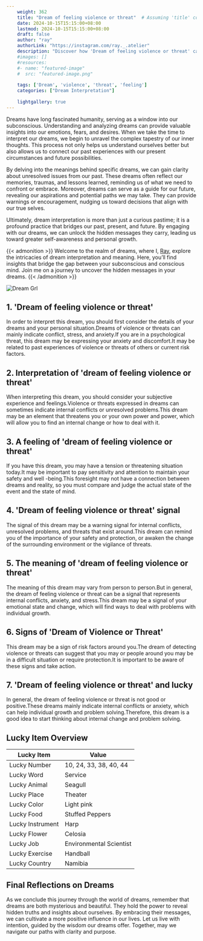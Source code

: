 ```yaml
---
    weight: 362
    title: "Dream of feeling violence or threat"  # Assuming 'title' column exists
    date: 2024-10-15T15:15:00+08:00
    lastmod: 2024-10-15T15:15:00+08:00
    draft: false
    author: "ray"
    authorLink: "https://instagram.com/ray._.atelier"
    description: "Discover how 'Dream of feeling violence or threat' can interpret your future and uncover its significant meanings in your life."
    #images: []
    #resources:
    #- name: "featured-image"
    #  src: "featured-image.png"
    
    tags: ['Dream', 'violence', 'threat', 'feeling']
    categories: ["Dream Interpretation"]
    
    lightgallery: true
---
```

    
Dreams have long fascinated humanity, serving as a window into our subconscious. Understanding and analyzing dreams can provide valuable insights into our emotions, fears, and desires. When we take the time to interpret our dreams, we begin to unravel the complex tapestry of our inner thoughts. This process not only helps us understand ourselves better but also allows us to connect our past experiences with our present circumstances and future possibilities.

By delving into the meanings behind specific dreams, we can gain clarity about unresolved issues from our past. These dreams often reflect our memories, traumas, and lessons learned, reminding us of what we need to confront or embrace. Moreover, dreams can serve as a guide for our future, revealing our aspirations and potential paths we may take. They can provide warnings or encouragement, nudging us toward decisions that align with our true selves.

Ultimately, dream interpretation is more than just a curious pastime; it is a profound practice that bridges our past, present, and future. By engaging with our dreams, we can unlock the hidden messages they carry, leading us toward greater self-awareness and personal growth.

{{< admonition >}}
Welcome to the realm of dreams, where I, [Ray](https://instagram.com/ray._.atelier), explore the intricacies of dream interpretation and meaning. Here, you’ll find insights that bridge the gap between your subconscious and conscious mind. Join me on a journey to uncover the hidden messages in your dreams.
{{< /admonition >}}

![Dream Grl](https://cdn.pixabay.com/photo/2017/11/02/03/35/gothic-2910057_1280.jpg "Dream Grl")

## 1. 'Dream of feeling violence or threat'
In order to interpret this dream, you should first consider the details of your dreams and your personal situation.Dreams of violence or threats can mainly indicate conflict, stress, and anxiety.If you are in a psychological threat, this dream may be expressing your anxiety and discomfort.It may be related to past experiences of violence or threats of others or current risk factors.

## 2. Interpretation of 'dream of feeling violence or threat'
When interpreting this dream, you should consider your subjective experience and feelings.Violence or threats expressed in dreams can sometimes indicate internal conflicts or unresolved problems.This dream may be an element that threatens you or your own power and power, which will allow you to find an internal change or how to deal with it.

## 3. A feeling of 'dream of feeling violence or threat'
If you have this dream, you may have a tension or threatening situation today.It may be important to pay sensitivity and attention to maintain your safety and well -being.This foresight may not have a connection between dreams and reality, so you must compare and judge the actual state of the event and the state of mind.

## 4. 'Dream of feeling violence or threat' signal
The signal of this dream may be a warning signal for internal conflicts, unresolved problems, and threats that exist around.This dream can remind you of the importance of your safety and protection, or awaken the change of the surrounding environment or the vigilance of threats.

## 5. The meaning of 'dream of feeling violence or threat'
The meaning of this dream may vary from person to person.But in general, the dream of feeling violence or threat can be a signal that represents internal conflicts, anxiety, and stress.This dream may be a signal of your emotional state and change, which will find ways to deal with problems with individual growth.

## 6. Signs of 'Dream of Violence or Threat'
This dream may be a sign of risk factors around you.The dream of detecting violence or threats can suggest that you may or people around you may be in a difficult situation or require protection.It is important to be aware of these signs and take action.

## 7. 'Dream of feeling violence or threat' and lucky
In general, the dream of feeling violence or threat is not good or positive.These dreams mainly indicate internal conflicts or anxiety, which can help individual growth and problem solving.Therefore, this dream is a good idea to start thinking about internal change and problem solving.

## Lucky Item Overview
| Lucky Item          | Value              |
|---------------|--------------------|
| Lucky Number        | 10, 24, 33, 38, 40, 44  |
| Lucky Word          | Service |
| Lucky Animal        | Seagull |
| Lucky Place         | Theater     |
| Lucky Color         | Light pink     |
| Lucky Food          | Stuffed Peppers      |
| Lucky Instrument    | Harp |
| Lucky Flower        | Celosia    |
| Lucky Job           | Environmental Scientist       |
| Lucky Exercise      | Handball  |
| Lucky Country       | Namibia    |


##  Final Reflections on Dreams

As we conclude this journey through the world of dreams, remember that dreams are both mysterious and beautiful. They hold the power to reveal hidden truths and insights about ourselves. By embracing their messages, we can cultivate a more positive influence in our lives. Let us live with intention, guided by the wisdom our dreams offer. Together, may we navigate our paths with clarity and purpose.
